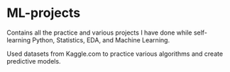 # ML-projects

Contains all the practice and various projects I have done while self-learning Python, Statistics, EDA, and Machine Learning.

Used datasets from Kaggle.com to practice various algorithms and create predictive models.
